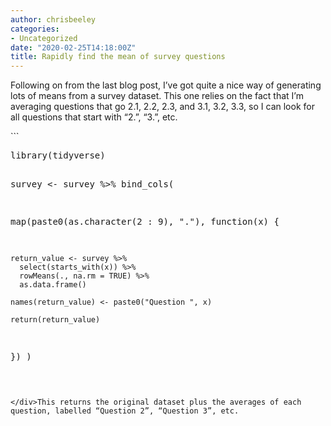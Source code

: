 ```yaml
---
author: chrisbeeley
categories:
- Uncategorized
date: "2020-02-25T14:18:00Z"
title: Rapidly find the mean of survey questions
---
```


Following on from the last blog post, I’ve got quite a nice way of generating lots of means from a survey dataset. This one relies on the fact that I’m averaging questions that go 2.1, 2.2, 2.3, and 3.1, 3.2, 3.3, so I can look for all questions that start with “2.”, “3.”, etc.

<div class="wp-block-syntaxhighlighter-code ">```
<pre class="brush: r; title: ; notranslate" title="">
library(tidyverse)

survey <- survey %>% bind_cols(
  
  map(paste0(as.character(2 : 9), "."), function(x) {
    
    return_value <- survey %>% 
      select(starts_with(x)) %>% 
      rowMeans(., na.rm = TRUE) %>% 
      as.data.frame()
    
    names(return_value) <- paste0("Question ", x)
    
    return(return_value)
  }) 
)
```

</div>This returns the original dataset plus the averages of each question, labelled “Question 2”, “Question 3”, etc.
